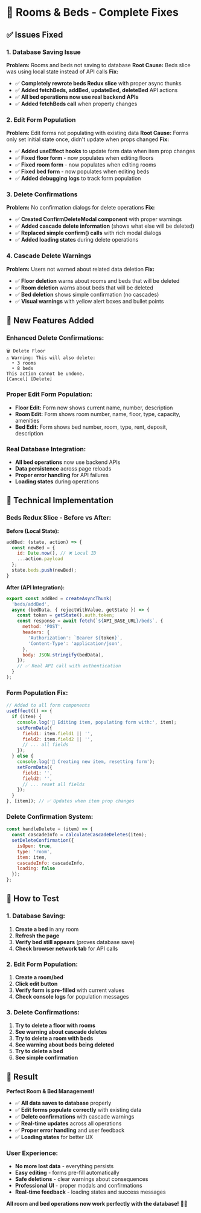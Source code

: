 # 🔧 Rooms & Beds - Complete Fixes

## ✅ **Issues Fixed**

### **1. Database Saving Issue** 
**Problem:** Rooms and beds not saving to database
**Root Cause:** Beds slice was using local state instead of API calls
**Fix:** 
- ✅ **Completely rewrote beds Redux slice** with proper async thunks
- ✅ **Added fetchBeds, addBed, updateBed, deleteBed** API actions
- ✅ **All bed operations now use real backend APIs**
- ✅ **Added fetchBeds call** when property changes

### **2. Edit Form Population**
**Problem:** Edit forms not populating with existing data
**Root Cause:** Forms only set initial state once, didn't update when props changed
**Fix:**
- ✅ **Added useEffect hooks** to update form data when item prop changes
- ✅ **Fixed floor form** - now populates when editing floors
- ✅ **Fixed room form** - now populates when editing rooms  
- ✅ **Fixed bed form** - now populates when editing beds
- ✅ **Added debugging logs** to track form population

### **3. Delete Confirmations**
**Problem:** No confirmation dialogs for delete operations
**Fix:**
- ✅ **Created ConfirmDeleteModal component** with proper warnings
- ✅ **Added cascade delete information** (shows what else will be deleted)
- ✅ **Replaced simple confirm() calls** with rich modal dialogs
- ✅ **Added loading states** during delete operations

### **4. Cascade Delete Warnings**
**Problem:** Users not warned about related data deletion
**Fix:**
- ✅ **Floor deletion** warns about rooms and beds that will be deleted
- ✅ **Room deletion** warns about beds that will be deleted
- ✅ **Bed deletion** shows simple confirmation (no cascades)
- ✅ **Visual warnings** with yellow alert boxes and bullet points

## 🎯 **New Features Added**

### **Enhanced Delete Confirmations:**
```
🗑️ Delete Floor
⚠️ Warning: This will also delete:
  • 3 rooms
  • 8 beds
This action cannot be undone.
[Cancel] [Delete]
```

### **Proper Edit Form Population:**
- **Floor Edit:** Form now shows current name, number, description
- **Room Edit:** Form shows room number, name, floor, type, capacity, amenities
- **Bed Edit:** Form shows bed number, room, type, rent, deposit, description

### **Real Database Integration:**
- **All bed operations** now use backend APIs
- **Data persistence** across page reloads
- **Proper error handling** for API failures
- **Loading states** during operations

## 🔧 **Technical Implementation**

### **Beds Redux Slice - Before vs After:**

**Before (Local State):**
```javascript
addBed: (state, action) => {
  const newBed = {
    id: Date.now(), // ❌ Local ID
    ...action.payload
  };
  state.beds.push(newBed);
}
```

**After (API Integration):**
```javascript
export const addBed = createAsyncThunk(
  'beds/addBed',
  async (bedData, { rejectWithValue, getState }) => {
    const token = getState().auth.token;
    const response = await fetch(`${API_BASE_URL}/beds`, {
      method: 'POST',
      headers: {
        'Authorization': `Bearer ${token}`,
        'Content-Type': 'application/json',
      },
      body: JSON.stringify(bedData),
    });
    // ✅ Real API call with authentication
  }
);
```

### **Form Population Fix:**
```javascript
// Added to all form components
useEffect(() => {
  if (item) {
    console.log('🔧 Editing item, populating form with:', item);
    setFormData({
      field1: item.field1 || '',
      field2: item.field2 || '',
      // ... all fields
    });
  } else {
    console.log('🔧 Creating new item, resetting form');
    setFormData({
      field1: '',
      field2: '',
      // ... reset all fields
    });
  }
}, [item]); // ✅ Updates when item prop changes
```

### **Delete Confirmation System:**
```javascript
const handleDelete = (item) => {
  const cascadeInfo = calculateCascadeDeletes(item);
  setDeleteConfirmation({
    isOpen: true,
    type: 'room',
    item: item,
    cascadeInfo: cascadeInfo,
    loading: false
  });
};
```

## 🚀 **How to Test**

### **1. Database Saving:**
1. **Create a bed** in any room
2. **Refresh the page** 
3. **Verify bed still appears** (proves database save)
4. **Check browser network tab** for API calls

### **2. Edit Form Population:**
1. **Create a room/bed**
2. **Click edit button**
3. **Verify form is pre-filled** with current values
4. **Check console logs** for population messages

### **3. Delete Confirmations:**
1. **Try to delete a floor with rooms**
2. **See warning about cascade deletes**
3. **Try to delete a room with beds**
4. **See warning about beds being deleted**
5. **Try to delete a bed**
6. **See simple confirmation**

## 🎉 **Result**

**Perfect Room & Bed Management!**

- ✅ **All data saves to database** properly
- ✅ **Edit forms populate correctly** with existing data
- ✅ **Delete confirmations** with cascade warnings
- ✅ **Real-time updates** across all operations
- ✅ **Proper error handling** and user feedback
- ✅ **Loading states** for better UX

### **User Experience:**
- **No more lost data** - everything persists
- **Easy editing** - forms pre-fill automatically  
- **Safe deletions** - clear warnings about consequences
- **Professional UI** - proper modals and confirmations
- **Real-time feedback** - loading states and success messages

**All room and bed operations now work perfectly with the database!** 🎯✨ 